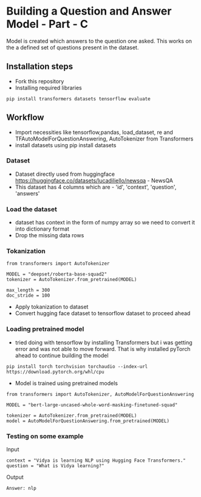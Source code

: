 # Building a Question and Answer Model - Part - C
Model is created which answers to the question one asked. This works on the a defined set of questions present in the dataset.

## Installation steps
- Fork this repository
- Installing required libraries

```
pip install transformers datasets tensorflow evaluate
```

## Workflow

- Import necessities like tensorflow,pandas, load_dataset, re and TFAutoModelForQuestionAnswering, AutoTokenizer from Transformers
- install datasets using pip install datasets

### Dataset
- Dataset directly used from huggingface https://huggingface.co/datasets/lucadiliello/newsqa - NewsQA
- This dataset has 4 columns which are - 'id', 'context', 'question', 'answers'

### Load the dataset
- dataset has context in the form of numpy array so we need to convert it into dictionary format
- Drop the missing data rows

### Tokanization

```
from transformers import AutoTokenizer

MODEL = "deepset/roberta-base-squad2"
tokenizer = AutoTokenizer.from_pretrained(MODEL)

max_length = 300
doc_stride = 100
```

- Apply tokanization to dataset
- Convert hugging face dataset to tensorflow dataset to proceed ahead

### Loading pretrained model 
- tried doing with tensorflow by installing Transformers but i was getting error
and was not able to move forward. That is why installed pyTorch ahead to continue building the model

```
pip install torch torchvision torchaudio --index-url https://download.pytorch.org/whl/cpu
```

- Model is trained using pretrained models
```
from transformers import AutoTokenizer, AutoModelForQuestionAnswering

MODEL = "bert-large-uncased-whole-word-masking-finetuned-squad"

tokenizer = AutoTokenizer.from_pretrained(MODEL)
model = AutoModelForQuestionAnswering.from_pretrained(MODEL)
```

### Testing on some example

Input 
```
context = "Vidya is learning NLP using Hugging Face Transformers."
question = "What is Vidya learning?"
```

Output
```
Answer: nlp
```

